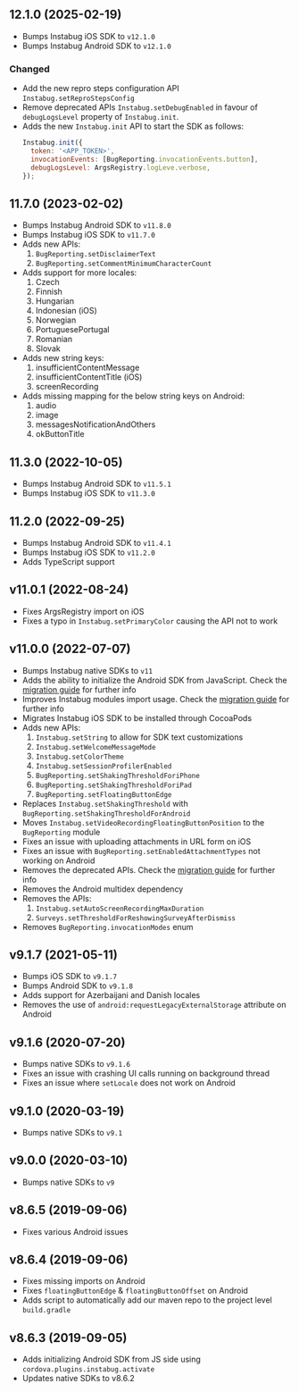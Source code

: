 
## 12.1.0 (2025-02-19)
* Bumps Instabug iOS SDK to `v12.1.0`
* Bumps Instabug Android SDK to `v12.1.0`

### Changed

- Add the new repro steps configuration API `Instabug.setReproStepsConfig`
- Remove deprecated APIs `Instabug.setDebugEnabled` in favour of `debugLogsLevel` property of `Instabug.init`.
- Adds the new `Instabug.init` API to start the SDK as follows:
  ```js
  Instabug.init({
    token: '<APP_TOKEN>',
    invocationEvents: [BugReporting.invocationEvents.button],
    debugLogsLevel: ArgsRegistry.logLeve.verbose,
  });
  ```
## 11.7.0 (2023-02-02)

* Bumps Instabug Android SDK to `v11.8.0`
* Bumps Instabug iOS SDK to `v11.7.0`
* Adds new APIs:
  1. `BugReporting.setDisclaimerText`
  2. `BugReporting.setCommentMinimumCharacterCount`
* Adds support for more locales:
  1. Czech
  2. Finnish
  3. Hungarian
  4. Indonesian (iOS)
  5. Norwegian
  6. PortuguesePortugal
  7. Romanian
  8. Slovak
* Adds new string keys:
  1. insufficientContentMessage
  2. insufficientContentTitle (iOS)
  3. screenRecording
* Adds missing mapping for the below string keys on Android:
  1. audio
  2. image
  3. messagesNotificationAndOthers
  4. okButtonTitle

## 11.3.0 (2022-10-05)

* Bumps Instabug Android SDK to `v11.5.1`
* Bumps Instabug iOS SDK to `v11.3.0`

## 11.2.0 (2022-09-25)

* Bumps Instabug Android SDK to `v11.4.1`
* Bumps Instabug iOS SDK to `v11.2.0`
* Adds TypeScript support

## v11.0.1 (2022-08-24)

* Fixes ArgsRegistry import on iOS
* Fixes a typo in `Instabug.setPrimaryColor` causing the API not to work

## v11.0.0 (2022-07-07)

* Bumps Instabug native SDKs to `v11`
* Adds the ability to initialize the Android SDK from JavaScript. Check the [migration guide][migration-guide-v11] for further info
* Improves Instabug modules import usage. Check the [migration guide][migration-guide-v11] for further info
* Migrates Instabug iOS SDK to be installed through CocoaPods
* Adds new APIs:
  1. `Instabug.setString` to allow for SDK text customizations
  2. `Instabug.setWelcomeMessageMode`
  3. `Instabug.setColorTheme`
  4. `Instabug.setSessionProfilerEnabled`
  5. `BugReporting.setShakingThresholdForiPhone`
  6. `BugReporting.setShakingThresholdForiPad`
  7. `BugReporting.setFloatingButtonEdge`
* Replaces `Instabug.setShakingThreshold` with `BugReporting.setShakingThresholdForAndroid`
* Moves `Instabug.setVideoRecordingFloatingButtonPosition` to the `BugReporting` module
* Fixes an issue with uploading attachments in URL form on iOS
* Fixes an issue with `BugReporting.setEnabledAttachmentTypes` not working on Android
* Removes the deprecated APIs. Check the [migration guide][migration-guide-v11] for further info
* Removes the Android multidex dependency
* Removes the APIs:
  1. `Instabug.setAutoScreenRecordingMaxDuration`
  2. `Surveys.setThresholdForReshowingSurveyAfterDismiss`
* Removes `BugReporting.invocationModes` enum

[migration-guide-v11]: https://docs.instabug.com/docs/cordova-migration-guide

## v9.1.7 (2021-05-11)

* Bumps iOS SDK to `v9.1.7`
* Bumps Android SDK to `v9.1.8`
* Adds support for Azerbaijani and Danish locales
* Removes the use of `android:requestLegacyExternalStorage` attribute on Android

## v9.1.6 (2020-07-20)

* Bumps native SDKs to `v9.1.6`
* Fixes an issue with crashing UI calls running on background thread
* Fixes an issue where `setLocale` does not work on Android

## v9.1.0 (2020-03-19)

* Bumps native SDKs to `v9.1`

## v9.0.0 (2020-03-10)

* Bumps native SDKs to `v9`

## v8.6.5 (2019-09-06)

* Fixes various Android issues

## v8.6.4 (2019-09-06)

* Fixes missing imports on Android
* Fixes `floatingButtonEdge` & `floatingButtonOffset` on Android
* Adds script to automatically add our maven repo to the project level `build.gradle`

## v8.6.3 (2019-09-05)

* Adds initializing Android SDK from JS side using `cordova.plugins.instabug.activate`
* Updates native SDKs to v8.6.2
